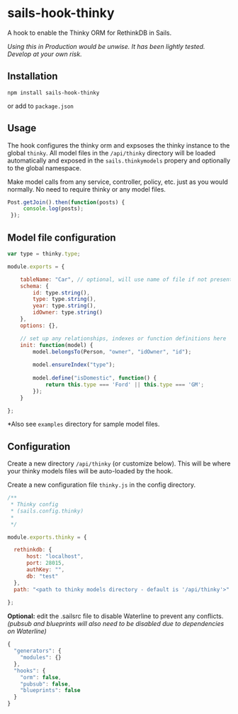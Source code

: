 # sails-hook-thinky
A hook to enable the Thinky ORM for RethinkDB in Sails.

*Using this in Production would be unwise. It has been lightly tested. Develop at your own risk.*

## Installation

`npm install sails-hook-thinky`

or add to `package.json`

## Usage

The hook configures the thinky orm and expsoses the thinky instance to the global `thinky`. All model files in the `/api/thinky` directory will be loaded automatically and exposed in the `sails.thinkymodels` propery and optionally to the global namespace. 

Make model calls from any service, controller, policy, etc. just as you would normally. No need to require thinky or any model files.

```javascript
Post.getJoin().then(function(posts) {
     console.log(posts);
 });
```

## Model file configuration

```javascript
var type = thinky.type;

module.exports = {

    tableName: "Car", // optional, will use name of file if not present
    schema: {
        id: type.string(),
        type: type.string(),
        year: type.string(),
        idOwner: type.string()
    },
    options: {},

    // set up any relationships, indexes or function definitions here
    init: function(model) {
        model.belongsTo(Person, "owner", "idOwner", "id");
        
        model.ensureIndex("type");
        
        model.define("isDomestic", function() {
            return this.type === 'Ford' || this.type === 'GM';
        });
    }

};
```
*Also see `examples` directory for sample model files.

## Configuration

Create a new directory `/api/thinky` (or customize below). This will be where your thinky models files will be auto-loaded by the hook.

Create a new configuration file `thinky.js` in the config directory.
```javascript
/**
 * Thinky config
 * (sails.config.thinky)
 *
 */

module.exports.thinky = {

  rethinkdb: {
      host: "localhost",
      port: 28015,
      authKey: "",
      db: "test"
  },
  path: "<path to thinky models directory - default is '/api/thinky'>"
    
};
```

**Optional:** edit the .sailsrc file to disable Waterline to prevent any conflicts. _(pubsub and blueprints will also need to be disabled due to dependencies on Waterline)_
```javascript
{
  "generators": {
    "modules": {}
  },
  "hooks": {
    "orm": false,
    "pubsub": false,
    "blueprints": false
  }
}
```
